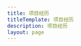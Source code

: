 ```yaml
---
title: 项目经历
titleTemplate: 项目经历
description: 项目经历
layout: page
---
```


<script setup>
    import NativeAppList from "../../native/components/NativeAppList.vue"
</script>
<NativeAppList/>
